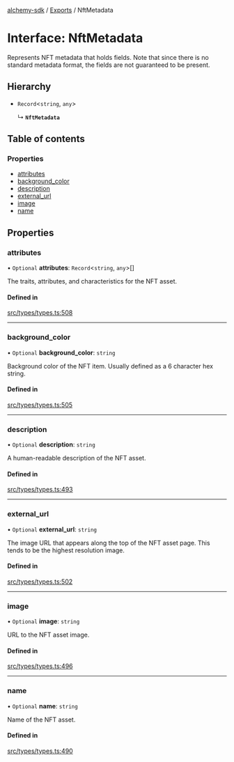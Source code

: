 [alchemy-sdk](../README.md) / [Exports](../modules.md) / NftMetadata

# Interface: NftMetadata

Represents NFT metadata that holds fields. Note that since there is no
standard metadata format, the fields are not guaranteed to be present.

## Hierarchy

- `Record`<`string`, `any`\>

  ↳ **`NftMetadata`**

## Table of contents

### Properties

- [attributes](NftMetadata.md#attributes)
- [background\_color](NftMetadata.md#background_color)
- [description](NftMetadata.md#description)
- [external\_url](NftMetadata.md#external_url)
- [image](NftMetadata.md#image)
- [name](NftMetadata.md#name)

## Properties

### attributes

• `Optional` **attributes**: `Record`<`string`, `any`\>[]

The traits, attributes, and characteristics for the NFT asset.

#### Defined in

[src/types/types.ts:508](https://github.com/alchemyplatform/alchemy-sdk-js/blob/c9dbbf0/src/types/types.ts#L508)

___

### background\_color

• `Optional` **background\_color**: `string`

Background color of the NFT item. Usually defined as a 6 character hex string.

#### Defined in

[src/types/types.ts:505](https://github.com/alchemyplatform/alchemy-sdk-js/blob/c9dbbf0/src/types/types.ts#L505)

___

### description

• `Optional` **description**: `string`

A human-readable description of the NFT asset.

#### Defined in

[src/types/types.ts:493](https://github.com/alchemyplatform/alchemy-sdk-js/blob/c9dbbf0/src/types/types.ts#L493)

___

### external\_url

• `Optional` **external\_url**: `string`

The image URL that appears along the top of the NFT asset page. This tends
to be the highest resolution image.

#### Defined in

[src/types/types.ts:502](https://github.com/alchemyplatform/alchemy-sdk-js/blob/c9dbbf0/src/types/types.ts#L502)

___

### image

• `Optional` **image**: `string`

URL to the NFT asset image.

#### Defined in

[src/types/types.ts:496](https://github.com/alchemyplatform/alchemy-sdk-js/blob/c9dbbf0/src/types/types.ts#L496)

___

### name

• `Optional` **name**: `string`

Name of the NFT asset.

#### Defined in

[src/types/types.ts:490](https://github.com/alchemyplatform/alchemy-sdk-js/blob/c9dbbf0/src/types/types.ts#L490)
